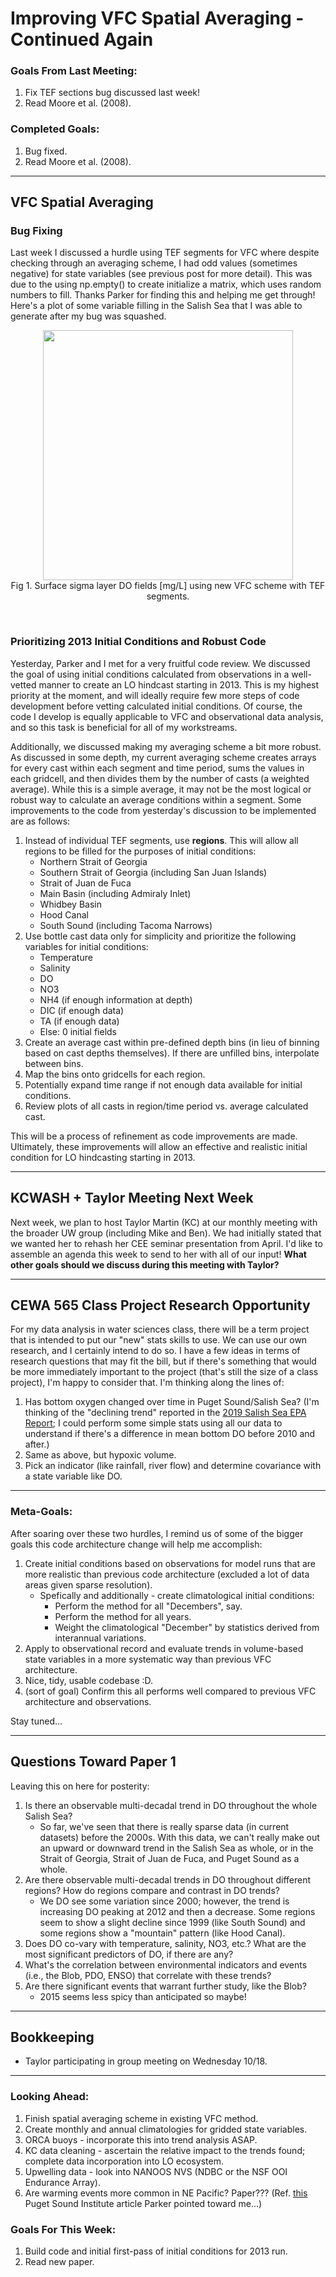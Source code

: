 # Improving VFC Spatial Averaging - Continued Again

### Goals From Last Meeting:
1. Fix TEF sections bug discussed last week!
2. Read Moore et al. (2008).

### Completed Goals:
1. Bug fixed.
2. Read Moore et al. (2008).

---

## VFC Spatial Averaging

### Bug Fixing

Last week I discussed a hurdle using TEF segments for VFC where despite checking through an averaging scheme, I had odd values (sometimes negative) for state variables (see previous post for more detail). This was due to the using np.empty() to create initialize a matrix, which uses random numbers to fill. Thanks Parker for finding this and helping me get through! Here's a plot of some variable filling in the Salish Sea that I was able to generate after my bug was squashed.

<p style="text-align:center;"><img src="https://github.com/dakotamm/dakotamm.github.io/assets/55995675/e667f659-f1e7-41b3-bde4-b26c16a965fe" width="400"/><br>Fig 1. Surface sigma layer DO fields [mg/L] using new VFC scheme with TEF segments.</p><br>


### Prioritizing 2013 Initial Conditions and Robust Code

Yesterday, Parker and I met for a very fruitful code review. We discussed the goal of using initial conditions calculated from observations in a well-vetted manner to create an LO hindcast starting in 2013. This is my highest priority at the moment, and will ideally require few more steps of code development before vetting calculated initial conditions. Of course, the code I develop is equally applicable to VFC and observational data analysis, and so this task is beneficial for all of my workstreams.

Additionally, we discussed making my averaging scheme a bit more robust. As discussed in some depth, my current averaging scheme creates arrays for every cast within each segment and time period, sums the values in each gridcell, and then divides them by the number of casts (a weighted average). While this is a simple average, it may not be the most logical or robust way to calculate an average conditions within a segment. Some improvements to the code from yesterday's discussion to be implemented are as follows:

1. Instead of individual TEF segments, use **regions**. This will allow all regions to be filled for the purposes of initial conditions:
   * Northern Strait of Georgia
   * Southern Strait of Georgia (including San Juan Islands)
   * Strait of Juan de Fuca
   * Main Basin (including Admiraly Inlet)
   * Whidbey Basin
   * Hood Canal
   * South Sound (including Tacoma Narrows)
2. Use bottle cast data only for simplicity and prioritize the following variables for initial conditions:
   * Temperature
   * Salinity
   * DO
   * NO3
   * NH4 (if enough information at depth)
   * DIC (if enough data)
   * TA (if enough data)
   * Else: 0 initial fields
2. Create an average cast within pre-defined depth bins (in lieu of binning based on cast depths themselves). If there are unfilled bins, interpolate between bins.
3. Map the bins onto gridcells for each region.
4. Potentially expand time range if not enough data available for initial conditions.
5. Review plots of all casts in region/time period vs. average calculated cast.

This will be a process of refinement as code improvements are made. Ultimately, these improvements will allow an effective and realistic initial condition for LO hindcasting starting in 2013.


---

## KCWASH + Taylor Meeting Next Week

Next week, we plan to host Taylor Martin (KC) at our monthly meeting with the broader UW group (including Mike and Ben). We had initially stated that we wanted her to rehash her CEE seminar presentation from April. I'd like to assemble an agenda this week to send to her with all of our input! **What other goals should we discuss during this meeting with Taylor?**

---

## CEWA 565 Class Project Research Opportunity

For my data analysis in water sciences class, there will be a term project that is intended to put our "new" stats skills to use. We can use our own research, and I certainly intend to do so. I have a few ideas in terms of research questions that may fit the bill, but if there's something that would be more immediately important to the project (that's still the size of a class project), I'm happy to consider that. I'm thinking along the lines of:
1. Has bottom oxygen changed over time in Puget Sound/Salish Sea? (I'm thinking of the "declining trend" reported in the [2019 Salish Sea EPA Report](https://www.epa.gov/salish-sea/marine-water-quality#:~:text=Marine%20dissolved%20oxygen%20levels%20continue,areas%20in%20the%20Salish%20Sea.); I could perform some simple stats using all our data to understand if there's a difference in mean bottom DO before 2010 and after.)
2. Same as above, but hypoxic volume.
3. Pick an indicator (like rainfall, river flow) and determine covariance with a state variable like DO.

---

### Meta-Goals:

After soaring over these two hurdles, I remind us of some of the bigger goals this code architecture change will help me accomplish:
1. Create initial conditions based on observations for model runs that are more realistic than previous code architecture (excluded a lot of data areas given sparse resolution).
   * Spefically and additionally - create climatological initial conditions:
     * Perform the method for all "Decembers", say.
     * Perform the method for all years.
     * Weight the climatological "December" by statistics derived from interannual variations.
2. Apply to observational record and evaluate trends in volume-based state variables in a more systematic way than previous VFC architecture.
3. Nice, tidy, usable codebase :D.
4. (sort of goal) Confirm this all performs well compared to previous VFC architecture and observations.

Stay tuned...

---

## Questions Toward Paper 1

Leaving this on here for posterity:

1. Is there an observable multi-decadal trend in DO throughout the whole Salish Sea?
   * So far, we've seen that there is really sparse data (in current datasets) before the 2000s. With this data, we can't really make out an upward or downward trend in the Salish Sea as whole, or in the Strait of Georgia, Strait of Juan de Fuca, and Puget Sound as a whole.
2. Are there observable multi-decadal trends in DO throughout different regions? How do regions compare and contrast in DO trends?
   * We DO see some variation since 2000; however, the trend is increasing DO peaking at 2012 and then a decrease. Some regions seem to show a slight decline since 1999 (like South Sound) and some regions show a "mountain" pattern (like Hood Canal).
3. Does DO co-vary with temperature, salinity, NO3, etc.? What are the most significant predictors of DO, if there are any?
4. What's the correlation between environmental indicators and events (i.e., the Blob, PDO, ENSO) that correlate with these trends?
5. Are there significant events that warrant further study, like the Blob?
   * 2015 seems less spicy than anticipated so maybe!

---

## Bookkeeping 
* Taylor participating in group meeting on Wednesday 10/18.

---

### Looking Ahead:
1. Finish spatial averaging scheme in existing VFC method.
2. Create monthly and annual climatologies for gridded state variables.
3. ORCA buoys - incorporate this into trend analysis ASAP.
4. KC data cleaning - ascertain the relative impact to the trends found; complete data incorporation into LO ecosystem.
5. Upwelling data - look into NANOOS NVS (NDBC or the NSF OOI Endurance Array).
6. Are warming events more common in NE Pacific? Paper??? (Ref. [this](https://www.pugetsoundinstitute.org/2023/09/warm-ocean-waters-work-their-way-into-puget-sound/) Puget Sound Institute article Parker pointed toward me...)

### Goals For This Week:
1. Build code and initial first-pass of initial conditions for 2013 run.
2. Read new paper.
